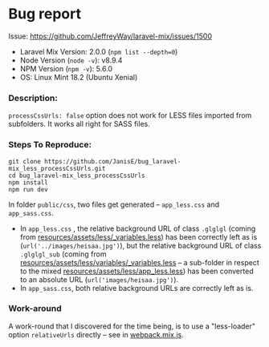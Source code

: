 # Bug report

Issue: https://github.com/JeffreyWay/laravel-mix/issues/1500

- Laravel Mix Version: 2.0.0 (`npm list --depth=0`)
- Node Version (`node -v`): v8.9.4
- NPM Version (`npm -v`): 5.6.0
- OS: Linux Mint 18.2 (Ubuntu Xenial)

### Description:
`processCssUrls: false` option does not work for LESS files imported from subfolders. It works all right for SASS files.

### Steps To Reproduce:

```
git clone https://github.com/JanisE/bug_laravel-mix_less_processCssUrls.git
cd bug_laravel-mix_less_processCssUrls
npm install
npm run dev
```

In folder `public/css`, two files get generated – `app_less.css` and `app_sass.css`.

* In `app_less.css` , the relative background URL of class `.glglgl` (coming from [resources/assets/less/_variables.less](resources/assets/less/_variables.less)) has been correctly left as is (`url('../images/heisaa.jpg')`), but the relative background URL of class `.glglgl_sub` (coming from [resources/assets/less/variables/_variables.less](resources/assets/less/variables/_variables.less) – a sub-folder in respect to the mixed [resources/assets/less/app_less.less](resources/assets/less/app_less.less)) has been converted to an absolute URL (`url('images/heisaa.jpg')`).
* In `app_sass.css`, both relative background URLs are correctly left as is.

### Work-around

A work-round that I discovered for the time being, is to use a "less-loader" option `relativeUrls` directly – see in [webpack.mix.js](webpack.mix.js).